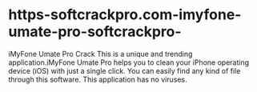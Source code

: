 # https-softcrackpro.com-imyfone-umate-pro-softcrackpro-
iMyFone Umate Pro Crack This is a unique and trending application.iMyFone Umate Pro helps you to clean your iPhone operating device (iOS) with just a single click. You can easily find any kind of file through this software. This application has no viruses. 
